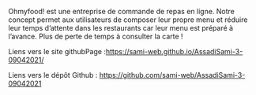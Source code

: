 Ohmyfood! est une entreprise de commande de repas en ligne. Notre concept permet aux
utilisateurs de composer leur propre menu et réduire leur temps d’attente dans les
restaurants car leur menu est préparé à l’avance. Plus de perte de temps à consulter la carte
!

Liens vers le site githubPage :https://sami-web.github.io/AssadiSami-3-09042021/

Liens vers le dépôt Github : https://github.com/sami-web/AssadiSami-3-09042021
